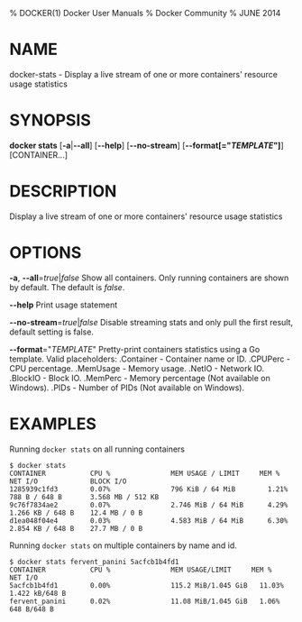 % DOCKER(1) Docker User Manuals
% Docker Community
% JUNE 2014
# NAME
docker-stats - Display a live stream of one or more containers' resource usage statistics

# SYNOPSIS
**docker stats**
[**-a**|**--all**]
[**--help**]
[**--no-stream**]
[**--format[="*TEMPLATE*"]**]
[CONTAINER...]

# DESCRIPTION

Display a live stream of one or more containers' resource usage statistics

# OPTIONS
**-a**, **--all**=*true*|*false*
   Show all containers. Only running containers are shown by default. The default is *false*.

**--help**
  Print usage statement

**--no-stream**=*true*|*false*
  Disable streaming stats and only pull the first result, default setting is false.

**--format**="*TEMPLATE*"
   Pretty-print containers statistics using a Go template.
   Valid placeholders:
      .Container - Container name or ID.
      .CPUPerc - CPU percentage.
      .MemUsage - Memory usage.
      .NetIO - Network IO.
      .BlockIO - Block IO.
      .MemPerc - Memory percentage (Not available on Windows).
      .PIDs - Number of PIDs (Not available on Windows).

# EXAMPLES

Running `docker stats` on all running containers

    $ docker stats
    CONTAINER           CPU %               MEM USAGE / LIMIT     MEM %               NET I/O             BLOCK I/O
    1285939c1fd3        0.07%               796 KiB / 64 MiB        1.21%               788 B / 648 B       3.568 MB / 512 KB
    9c76f7834ae2        0.07%               2.746 MiB / 64 MiB      4.29%               1.266 KB / 648 B    12.4 MB / 0 B
    d1ea048f04e4        0.03%               4.583 MiB / 64 MiB      6.30%               2.854 KB / 648 B    27.7 MB / 0 B

Running `docker stats` on multiple containers by name and id.

    $ docker stats fervent_panini 5acfcb1b4fd1
    CONTAINER           CPU %               MEM USAGE/LIMIT     MEM %               NET I/O
    5acfcb1b4fd1        0.00%               115.2 MiB/1.045 GiB   11.03%              1.422 kB/648 B
    fervent_panini      0.02%               11.08 MiB/1.045 GiB   1.06%               648 B/648 B

